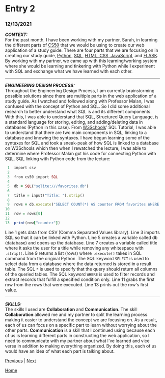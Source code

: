 # Entry 2
### 12/13/2021

***CONTEXT:***
<br>
For the past month, I have been working with my partner, Sarah, in learning the different parts of [CS50](https://cs50.harvard.edu/college/2021/fall/) that we would be using to create our web application of a study guide. There are four parts that we are focusing on in creating our study guide, [Python](https://cs50.harvard.edu/college/2021/fall/weeks/6/), [SQL](https://cs50.harvard.edu/college/2021/fall/weeks/7/), [HTML, CSS, JavaScript](https://cs50.harvard.edu/college/2021/fall/weeks/8/), and [FLASK](https://cs50.harvard.edu/college/2021/fall/weeks/9/). By working with my partner, we came up with this learning/working system where she would be learning and tinkering with Python while I experiment with SQL and exchange what we have learned with each other. 
_____
***ENGINEERING DESIGN PROCESS:***
<br>
Throughout the Engineering Design Process, I am currently brainstorming possible solutions since there are multiple parts in the web application of a study guide. As I watched and followed along with Professor Malan, I was confused with the concept of Python and SQL. So I did some additional research to better understand what SQL is and its different components. With this, I was able to understand that SQL, Structured Query Language, is a standard language for storing, editing, and adding/deleting data in databases (Python in this case). From [W3Schools](https://www.w3schools.com/sql/default.asp)' SQL Tutorial, I was able to understand that there are two main components in SQL, linking to a database and knowing the syntaxes. I have begun learning some of the syntaxes for SQL and took a sneak-peak of how SQL is linked to a database on W3Schools which then when I rewatched the lecture, I was able to determine where Professor Malan got his code for connecting Python with SQL. SQL linking with Python code from the lecture:

```ruby
 1  import csv 
 2  
 3  from cs50 import SQL
 4  
 5  db = SQL("sqlite:///favorites.db")
 6  
 7  title = input("Title: ").strip()
 8  
 9  rows = db.execute("SELECT COUNT(*) AS counter FROM favorites WHERE title LIKE ?", title)
10 
11  row = rows[0]
12
13  print(row["counter"])
```
Line 1 gets data from CSV (Comma Separated Values library). Line 3 imports SQL so that it can be linked with Python. Line 5 creates a variable called db (database) and opens up the database. Line 7 creates a variable called title where it asks the user for a title while removing any whitespace with `.strip()`. Line 9 returns a list (rows) where `.execute()` takes in SQL command from the original Python. The SQL keyword `SELECT` is used to select data from a database where the data returned is stored in a result table. The SQL `*` is used to specify that the query should return all columns of the queried tables. The SQL keyword `WHERE` is used to filter records and extract records that fulfill a specified condition only. Line 11 grabs the first row from the rows that were executed. Line 13 prints out the row's first value.
_____
***SKILLS:***
<br>
The skills I used are **Collaboration** and **Communication**. The skill **Collaboration** allowed me and my partner to split the learning process making it easier to understand the concept we are focusing on. As a result, each of us can focus on a specific part to learn without worrying about the other parts. **Communication** is a skill that I continued using because each of us is learning different parts in constructing the web application, so I need to communicate with my partner about what I've learned and vice versa in addition to making everything organized. By doing this, each of us would have an idea of what each part is talking about.

[Previous](entry01.md) | [Next](entry03.md)

[Home](../README.md)
